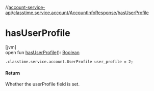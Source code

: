 //[account-service-api](../../../index.md)/[classtime.service.account](../index.md)/[AccountInfoResponse](index.md)/[hasUserProfile](has-user-profile.md)

# hasUserProfile

[jvm]\
open fun [hasUserProfile](has-user-profile.md)(): [Boolean](https://kotlinlang.org/api/latest/jvm/stdlib/kotlin/-boolean/index.html)

`.classtime.service.account.UserProfile user_profile = 2;`

#### Return

Whether the userProfile field is set.
